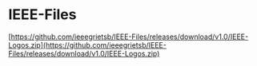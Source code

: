 # IEEE-Files

[https://github.com/ieeegrietsb/IEEE-Files/releases/download/v1.0/IEEE-Logos.zip](https://github.com/ieeegrietsb/IEEE-Files/releases/download/v1.0/IEEE-Logos.zip)
